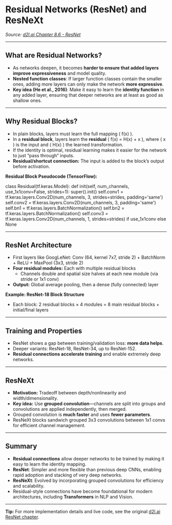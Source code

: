 #  Residual Networks (ResNet) and ResNeXt

_Source: [d2l.ai Chapter 8.6 - ResNet](https://d2l.ai/chapter_convolutional-modern/resnet.html)_

---

## What are Residual Networks?

- As networks deepen, it becomes **harder to ensure that added layers improve expressiveness** and model quality.
- **Nested function classes**: If larger function classes contain the smaller ones, adding more layers can only make the network **more expressive**.
- **Key idea (He et al., 2016)**: Make it easy to learn the **identity function** in any added layer, ensuring that deeper networks are at least as good as shallow ones.

---

## Why Residual Blocks?

- In plain blocks, layers must learn the full mapping \( f(x) \).
- In a **residual block**, layers learn the **residual** \( f(x) = H(x) + x \), where \( x \) is the input and \( H(x) \) the learned transformation.
- If the identity is optimal, residual learning makes it easier for the network to just “pass through” inputs.
- **Residual/shortcut connection:** The input is added to the block’s output before activation.

**Residual Block Pseudocode (TensorFlow):**

class Residual(tf.keras.Model):
def init(self, num_channels, use_1x1conv=False, strides=1):
super().init()
self.conv1 = tf.keras.layers.Conv2D(num_channels, 3, strides=strides, padding='same')
self.conv2 = tf.keras.layers.Conv2D(num_channels, 3, padding='same')
self.bn1 = tf.keras.layers.BatchNormalization()
self.bn2 = tf.keras.layers.BatchNormalization()
self.conv3 = tf.keras.layers.Conv2D(num_channels, 1, strides=strides) if use_1x1conv else None


---

## ResNet Architecture

- First layers like GoogLeNet: Conv (64, kernel 7x7, stride 2) + BatchNorm + ReLU + MaxPool (3x3, stride 2)
- **Four residual modules:** Each with multiple residual blocks
  - Channels double and spatial size halves at each new module (via stride or 1x1 conv)
- **Output:** Global average pooling, then a dense (fully connected) layer

**Example: ResNet-18 Block Structure**
- Each block: 2 residual blocks × 4 modules = 8 main residual blocks + initial/final layers


---

## Training and Properties

- ResNet shows a gap between training/validation loss: **more data helps**.
- Deeper variants: ResNet-18, ResNet-34, up to ResNet-152.
- **Residual connections accelerate training** and enable extremely deep networks.

---

## ResNeXt

- **Motivation:** Tradeoff between depth/nonlinearity and width/dimensionality.
- **Key idea:** Use **grouped convolution**—channels are split into groups and convolutions are applied independently, then merged.
- Grouped convolution is **much faster** and uses **fewer parameters**.
- ResNeXt blocks sandwich grouped 3x3 convolutions between 1x1 convs for efficient channel management.


---

## Summary

- **Residual connections** allow deeper networks to be trained by making it easy to learn the identity mapping.
- **ResNet**: Simpler and more flexible than previous deep CNNs, enabling rapid adoption and stacking of very deep networks.
- **ResNeXt**: Evolved by incorporating grouped convolutions for efficiency and scalability.
- Residual-style connections have become foundational for modern architectures, including **Transformers** in NLP and Vision.

---

**Tip:** For more implementation details and live code, see the original [d2l.ai ResNet chapter](https://d2l.ai/chapter_convolutional-modern/resnet.html).

